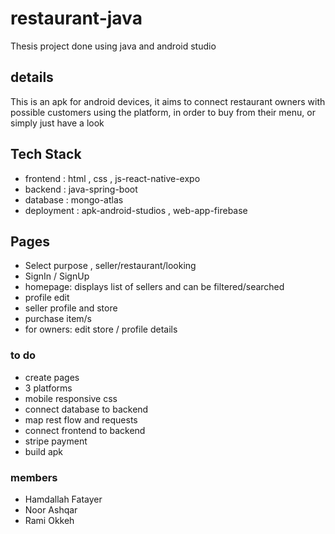 # restaurant-java #
Thesis project done using java and android studio

## details ##
This is an apk for android devices, it aims to connect restaurant owners with possible customers using the platform, in order to buy from their menu, or simply just have a look

## Tech Stack ##
- frontend : html , css , js-react-native-expo
- backend : java-spring-boot
- database : mongo-atlas
- deployment : apk-android-studios , web-app-firebase

## Pages ##
- Select purpose , seller/restaurant/looking
- SignIn / SignUp
- homepage: displays list of sellers and can be filtered/searched
- profile edit
- seller profile and store
- purchase item/s
- for owners: edit store / profile details

### to do ###
- create pages
- 3 platforms
- mobile responsive css
- connect database to backend
- map rest flow and requests
- connect frontend to backend
- stripe payment
- build apk

### members ###
- Hamdallah Fatayer
- Noor Ashqar
- Rami Okkeh